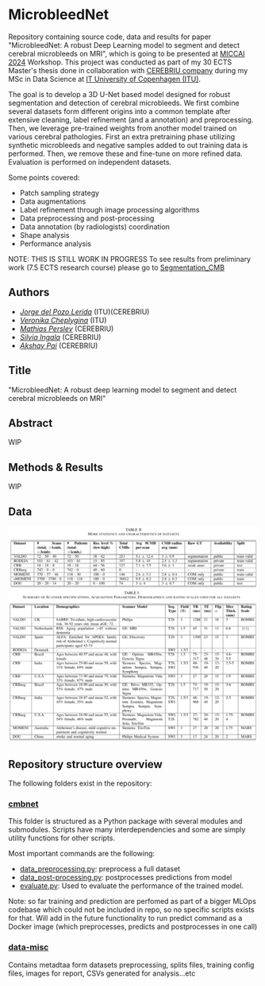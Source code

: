 # MicrobleedNet

Repository containing source code, data and results for paper "MicrobleedNet: A robust Deep Learning model to segment and
detect cerebral microbleeds on MRI", which is going to be presented at [MICCAI 2024](https://conferences.miccai.org/2024/en/) Workshop. This project was conducted as part of my 30 ECTS Master's thesis done in collaboration with [CEREBRIU company](https://cerebriu.com/) during my MSc in Data Science at [IT University of Copenhagen (ITU)](https://en.itu.dk/).

The goal is to develop a 3D U-Net based model designed for robust segmentation and detection of cerebral microbleeds. We first combine several datasets form different origins into a common template after extensive cleaning, label refinement (and a annotation) and preprocessing. Then, we leverage pre-trained weights from another model trained on various cerebral pathologies. First an extra pretraining phase utilizing synthetic microbleeds and negative samples added to out training data is performed. Then, we remove these and fine-tune on more refined data. Evaluation is performed on independent datasets.

Some points covered:
- Patch sampling strategy
- Data augmentations
- Label refinement through image processing algorithms
- Data preprocessing and post-processing
- Data annotation (by radiologists) coordination 
- Shape analysis
- Performance analysis


NOTE: THIS IS STILL WORK IN PROGRESS
To see results from preliminary work (7.5 ECTS research course) please go to [Segmentation_CMB](https://github.com/jorgedelpozolerida/Segmentation_CMB)

## Authors
- [*Jorge del Pozo Lerida*](https://www.linkedin.com/in/jorgedelpozolerida/) (ITU)(CEREBRIU)
- [*Veronika Cheplygina*](https://scholar.google.com/citations?user=4x1y2bwAAAAJ&hl=es) (ITU)
- [*Mathias Perslev*](https://scholar.google.com/citations?user=9HcOCGgAAAAJ&hl=en) (CEREBRIU)
- [*Silvia Ingala*](https://scholar.google.nl/citations?user=b9J6OG8AAAAJ&hl=nl) (CEREBRIU)
- [*Akshay Pai*](https://scholar.google.com/citations?user=b3GS8qgAAAAJ&hl=en) (CEREBRIU)


## Title
"MicrobleedNet: A robust deep learning model to segment and detect cerebral microbleeds on MRI"

## Abstract
WIP

## Methods & Results
WIP

## Data



![](data-misc/img/table_datasets_2.png)
![](data-misc/img/table_datasets_1.png)


## Repository structure overview

The following folders exist in the repository:

### [cmbnet](cmbnet/)

This folder is structured as a Python package with several modules and submodules. 
Scripts have many interdependencies and some are simply utility functions for other scripts. 

Most important commands are the following:

- [data_preprocessing.py](cmbnet/commands/data_preprocessing.py): preprocess a full dataset
- [data_post-processing.py](cmbnet/commands/data_post-processing.py): postprocesses predictions from model
- [evaluate.py](cmbnet/commands/evaluate.py): Used to evaluate the performance of the trained model.

Note: so far training and prediction are perfomed as part of a bigger MLOps codebase which could not be included in repo, so no specific scripts exists for that. Will add in the future functionality to run predict command as a Docker image (which preprocesses, predicts and postprocesses in one call)

### [data-misc](data-misc/)
Contains metadtaa form datasets preprocessing, splits files, training config files, images for report, CSVs generated for analysis...etc